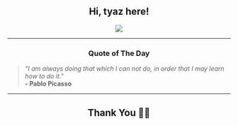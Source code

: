 <h2 align="center"> Hi, tyaz here!</h2>

<p align="center">
<a href="https://github.com/tyazx" alt="github streak"><img src="https://dvst-streak.herokuapp.com/?user=tyazx&theme=tokyonight&fire=DD472C"></a>
</p>

<hr>
<h3 align="center">Quote of The Day</h3>
<p align="center">
<blockquote>
<i>"I am always doing that which I can not do, in order that I may learn how to do it."</i>
<br>
<b>- Pablo Picasso</b>
</blockquote>
</p>


<hr>
<h2 align="center">Thank You 🙏🏼</h2>
